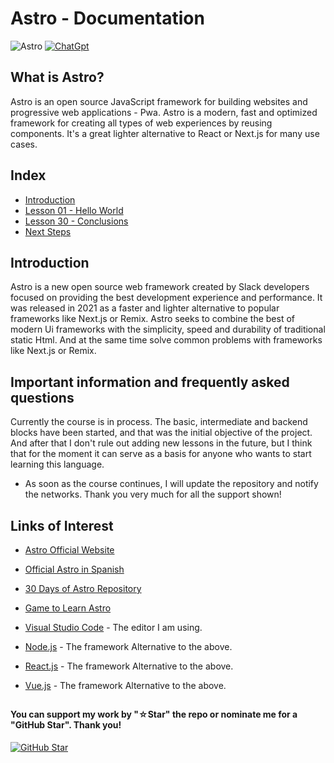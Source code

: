 # Astro - Documentation

![Astro](https://img.shields.io/badge/Astro-0C1222?style=for-the-badge&logo=astro&logoColor=FDFDFE)
[![ChatGpt](https://img.shields.io/badge/ChatGPT-GPT--4-7CF178?style=for-the-badge&logo=openai&logoColor=white&labelColor=101010)](https://platform.openai.com)

## What is Astro?

Astro is an open source JavaScript framework for building websites and progressive web applications - Pwa. Astro is a modern, fast and optimized framework for creating all types of web experiences by reusing components. It's a great lighter alternative to React or Next.js for many use cases.

## Index

- [Introduction](Introduction)
- [Lesson 01 - Hello World](Hello-World)
- [Lesson 30 - Conclusions](Conclusions)
- [Next Steps](Next-Steps)

## Introduction

Astro is a new open source web framework created by Slack developers focused on providing the best development experience and performance. It was released in 2021 as a faster and lighter alternative to popular frameworks like Next.js or Remix. Astro seeks to combine the best of modern Ui frameworks with the simplicity, speed and durability of traditional static Html. And at the same time solve common problems with frameworks like Next.js or Remix.

## Important information and frequently asked questions

Currently the course is in process. The basic, intermediate and backend blocks have been started, and that was the initial objective of the project. And after that I don't rule out adding new lessons in the future, but I think that for the moment it can serve as a basis for anyone who wants to start learning this language.

- As soon as the course continues, I will update the repository and notify the networks.
  Thank you very much for all the support shown!

## Links of Interest

- [Astro Official Website](https://astro.build/)

- [Official Astro in Spanish](https://docs.astro.build/en/getting-started/)

- [30 Days of Astro Repository](https://github.com/withastro/astro)

- [Game to Learn Astro](https://www.freecodecamp.org/news/how-to-use-the-astro-ui-framework/)

- [Visual Studio Code](https://code.visualstudio.com/) - The editor I am using.

- [Node.js](https://nodejs.org/en) - The framework Alternative to the above.

- [React.js](https://es.react.dev/) - The framework Alternative to the above.

- [Vue.js](https://vuejs.org/) - The framework Alternative to the above.

##

#### You can support my work by "☆Star" the repo or nominate me for a "GitHub Star". Thank you!

[![GitHub Star](https://img.shields.io/badge/GitHub-Nominar_a_star-yellow?style=for-the-badge&logo=github&logoColor=white&labelColor=101010)](https://stars.github.com/nominate/)